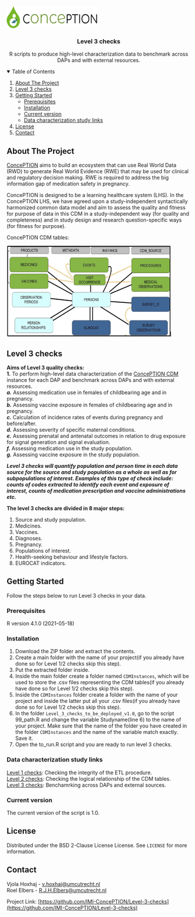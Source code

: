 
<!-- PROJECT LOGO -->
<br />
<p align="left">
  <a href="https://github.com/vjolahoxhaj/Level-3-checks">
    <img src="images/conception_logo.png" alt="Logo" width="250" height="60">
  </a>
  </p>
  
 <h3 align="center">Level 3 checks</h3>
 <p align="center"> R scripts to produce high-level characterization data to benchmark across DAPs and with external resources. </p>
 
<!-- TABLE OF CONTENTS -->
<details open="open">
  <summary>Table of Contents</summary>
  <ol>
    <li>
      <a href="#about-the-project">About The Project</a>
    </li>
    <li>
      <a href="#level-3-checks">Level 3 checks</a>
    </li>
    <li>
      <a href="#getting-started">Getting Started</a>
      <ul>
        <li><a href="#prerequisites">Prerequisites</a></li>
        <li><a href="#installation">Installation</a></li>
        <li><a href="#current version">Current version</a></li>
        <li><a href="#Data characterization study links">Data characterization study links</a></li> 
      </ul>
    </li>
    <li><a href="#license">License</a></li>
    <li><a href="#contact">Contact</a></li>
  </ol>
</details>

<!-- ABOUT THE PROJECT -->
## About The Project

[ConcePTION](https://www.imi-conception.eu) aims to build an ecosystem that can use Real World Data (RWD) to generate Real World Evidence (RWE) that may be used for clinical and regulatory decision making. RWE is required to address the big information gap of medication safety in pregnancy.   

ConcePTION is designed to be a learning healthcare system (LHS). In the ConcePTION LHS, we have agreed upon a study-independent syntactically harmonized common data model and aim to assess the quality and fitness for purpose of data in this CDM in a study-independent way (for quality and completeness) and in study design and research question-specific ways (for fitness for purpose).

ConcePTION CDM tables:
<p align="left">
  <a href="https://github.com/vjolahoxhaj/Level-3-checks">
    <img src="images/conception_cdm_tables.png" alt="Logo" width="450" height="250">
  </a>
  </p>

<!-- Level 3 checks -->
## Level 3 checks

**Aims of Level 3 quality checks:**      
**1.**	To perform high-level data characterization of the [ConcePTION CDM]((https://docs.google.com/spreadsheets/d/1hc-TBOfEzRBthGP78ZWIa13C0RdhU7bK/edit#gid=413205035)) instance for each DAP and benchmark across DAPs and with external resources.     
***a.***	Assessing medication use in females of childbearing age and in pregnancy.    
***b.***	Assessing vaccine exposure in females of childbearing age and in pregnancy.   
***c.*** Calculation of incidence rates of events during pregnancy and before/after.             
***d.*** Assessing severity of specific maternal conditions.         
***e.*** Assessing prenatal and antenatal outcomes in relation to drug exposure for signal generation and signal evaluation.     
***f.*** Assessing medication use in the study population.     
***g.*** Assessing vaccine exposure in the study population.

***Level 3 checks will quantify population and person time in each data source for the source and study population as a whole as well as for subpopulations of interest. Examples of this type of check include: counts of codes extracted to identify each event and exposure of interest, counts of medication prescription and vaccine administrations etc.*** 

**The level 3 checks are divided in 8 major steps:**   

1.	Source and study population.   
2.	Medicines.   
3.	Vaccines.   
4.	Diagnoses.   
5.	Pregnancy.    
6.	Populations of interest.   
7.	Health-seeking behaviour and lifestyle factors.   
8.	EUROCAT indicators.   

<!-- GETTING STARTED -->
## Getting Started

Follow the steps below to run Level 3 checks in your data.   

### Prerequisites

R version 4.1.0 (2021-05-18)   

### Installation

1. Download the ZIP folder and extract the contents.   
2. Create a main folder with the name of your project(if you already have done so for Level 1/2 checks skip this step).     
3. Put the extracted folder inside.   
4. Inside the main folder create a folder named `CDMInstances`, which will be used to store the .csv files representing the CDM tables(if you already have done so for Level 1/2 checks skip this step).      
5. Inside the `CDMInstances` folder create a folder with the name of your project and inside the latter put all your .csv files(if you already have done so for Level 1/2 checks skip this step).      
6. In the folder `Level_3_checks_to_be_deployed_v1.0`, go to the script 99_path.R and change the variable Studyname(line 6) to the name of your project. Make sure that the name of the folder you have created in the folder `CDMInstances` and the name of the variable match exactly. Save it.         
7. Open the to_run.R script and you are ready to run level 3 checks.  

### Data characterization study links   

[Level 1 checks](https://github.com/vjolahoxhaj/Level-1-checks?organization=vjolahoxhaj&organization=vjolahoxhaj): Checking the integrity of the ETL procedure.     
[Level 2 checks](https://github.com/IMI-ConcePTION/Level-2-checks): Checking the logical relationship of the CDM tables.    
[Level 3 checks](https://github.com/IMI-ConcePTION/Level-3-checks): Benchamrking across DAPs and external sources.     

### Current version

The current version of the script is 1.0.

<!-- LICENSE -->
## License

Distributed under the BSD 2-Clause License License. See `LICENSE` for more information.

<!-- CONTACT -->
## Contact

Vjola Hoxhaj - v.hoxhaj@umcutrecht.nl     
Roel Elbers - R.J.H.Elbers@umcutrecht.nl       

Project Link: [https://github.com/IMI-ConcePTION/Level-3-checks](https://github.com/IMI-ConcePTION/Level-3-checks)

